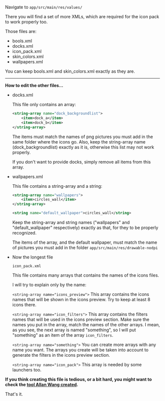 Navigate to `app/src/main/res/values/`


There you will find a set of more XMLs, which are required for the icon pack to work properly too.


Those files are:
- bools.xml
- docks.xml
- icon_pack.xml
- skin_colors.xml
- wallpapers.xml


You can keep bools.xml and skin_colors.xml exactly as they are.

---

**How to edit the other files...**

* docks.xml

	This file only contains an array:
	```xml
	<string-array name="dock_backgroundlist">
		<item>dock_a</item>
		<item>dock_b</item>
	</string-array>
	```

	The items must match the names of png pictures you must add in the same folder where the icons go.
	Also, keep the string-array name (dock_backgroundlist) exactly as it is, otherwise this list may not work properly.

	If you don't want to provide docks, simply remove all items from this array.


* wallpapers.xml

	This file contains a string-array and a string:
	```xml
	<string-array name="wallpapers">
		<item>circles_wall</item>
	</string-array>

	<string name="default_wallpaper">circles_wall</string>
	```

	Keep the string-array and string names ("wallpapers" and "default_wallpaper" respectively) exactly as that, for they to be properly recognized.

	The items of the array, and the default wallpaper, must match the name of pictures you must add in the folder `app/src/main/res/drawable-nodpi`


* Now the longest file

	`icon_pack.xml`


	This file contains many arrays that contains the names of the icons files.


	I will try to explain only by the name:
	

	`<string-array name="icons_preview">`
	This array contains the icons names that will be shown in the icons preview. Try to keep at least 8 icons there.

	`<string-array name="icon_filters">`
	This array contains the filters names that will be used in the icons preview section. Make sure the names you put in the array, match the names of the other arrays. I mean, as you see, the next array is named "something", so I will put "something" as an item of the array `icon_filters`.

	`<string-array name="something">`
	You can create more arrays with any name you want. The arrays you create will be taken into account to generate the filters in the icons preview section.

	`<string-array name="icon_pack">`
	This array is needed by some launchers too.

**If you think creating this file is tedious, or a bit hard, you might want to check the [tool Allan Wang created](https://github.com/jahirfiquitiva/IconShowcase-Dashboard/wiki/Tools).**

That's it.